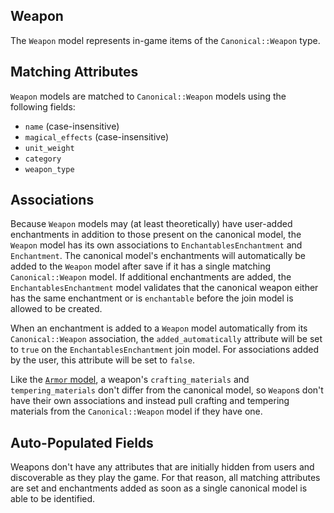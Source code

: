 ## Weapon

The `Weapon` model represents in-game items of the `Canonical::Weapon` type.

## Matching Attributes

`Weapon` models are matched to `Canonical::Weapon` models using the following fields:

* `name` (case-insensitive)
* `magical_effects` (case-insensitive)
* `unit_weight`
* `category`
* `weapon_type`

## Associations

Because `Weapon` models may (at least theoretically) have user-added enchantments in addition to those present on the canonical model, the `Weapon` model has its own associations to `EnchantablesEnchantment` and `Enchantment`. The canonical model's enchantments will automatically be added to the `Weapon` model after save if it has a single matching `Canonical::Weapon` model. If additional enchantments are added, the `EnchantablesEnchantment` model validates that the canonical weapon either has the same enchantment or is `enchantable` before the join model is allowed to be created.

When an enchantment is added to a `Weapon` model automatically from its `Canonical::Weapon` association, the `added_automatically` attribute will be set to `true` on the `EnchantablesEnchantment` join model. For associations added by the user, this attribute will be set to `false`.

Like the [`Armor` model](/docs/in_game_items/armor.md), a weapon's `crafting_materials` and `tempering_materials` don't differ from the canonical model, so `Weapon`s don't have their own associations and instead pull crafting and tempering materials from the `Canonical::Weapon` model if they have one.

## Auto-Populated Fields

Weapons don't have any attributes that are initially hidden from users and discoverable as they play the game. For that reason, all matching attributes are set and enchantments added as soon as a single canonical model is able to be identified.

